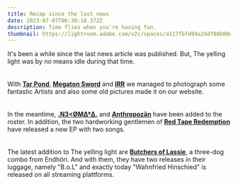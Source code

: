 ```yaml
---
title: Recap since the last news
date: 2023-07-07T06:30:18.372Z
description: Time flies when you're having fun.
thumbnail: https://lightroom.adobe.com/v2c/spaces/a117fbfd04a24df08b00dc7343422215/assets/35b6b83a8e02485581cbfffe96aaba14/revisions/5709389f9dce48eba2d90d84174beb52/renditions/41842da3828d193f968e931f770bf83c
---
```

It's been a while since the last news article was published. But, The yelling light was by no means idle during that time.\
\
\
With [**Tar Pond**](https://www.theyellinglight.ch/photography/tar-pond/), [**Megaton Sword**](https://www.theyellinglight.ch/photography/megaton-sword/) and [**IRR**](https://www.theyellinglight.ch/photography/irr/) we managed to photograph some fantastic Artists and also some old pictures made it on our website.\
\
\
In the meantime, [**.N3<ØMΔ†Δ.**](https://www.theyellinglight.ch/artists/n3-%C3%B8m%CE%B4%E2%80%A0%CE%B4/) and [**Anthropozän**](https://www.theyellinglight.ch/artists/anthropoz%C3%A4n/) have been added to the roster. In addition, the two hardworking gentlemen of [**Red Tape Redemption**](https://www.theyellinglight.ch/artists/red-tape-redemption/) have released a new EP with two songs.\
\
\
The latest addition to The yelling light are [**Butchers of Lassie**](https://www.theyellinglight.ch/artists/butchers-of-lassie/), a three-dog combo from Endhöri. And with them, they have two releases in their luggage, namely "B.o.L" and exactly today "Wahnfried Hinschied" is released on all streaming plattforms.